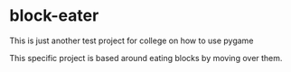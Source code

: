 # block-eater

This is just another test project for college on how to use pygame

This specific project is based around eating blocks by moving over them. 